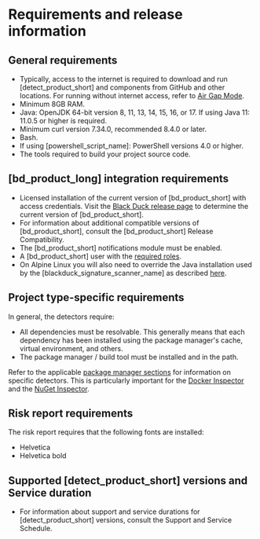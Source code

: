 # Requirements and release information

## General requirements

* Typically, access to the internet is required to download and run [detect_product_short] and components from GitHub and other locations. For running without internet access,
refer to [Air Gap Mode](../downloadingandinstalling/airgap.md).
* Minimum 8GB RAM.
* Java: OpenJDK 64-bit version 8, 11, 13, 14, 15, 16, or 17. If using Java 11: 11.0.5 or higher is required.
* Minimum curl version 7.34.0, recommended 8.4.0 or later.
* Bash.
* If using [powershell_script_name]: PowerShell versions 4.0 or higher.
* The tools required to build your project source code.

## [bd_product_long] integration requirements

* Licensed installation of the current version of [bd_product_short] with access credentials.
Visit the [Black Duck release page](https://github.com/blackducksoftware/hub/releases) to determine the current version of [bd_product_short].
* For information about additional compatible versions of [bd_product_short], consult the
<xref href="Black-Duck-Release-Compatibility.dita" scope="peer"> [bd_product_short] Release Compatibility.<data name="facets" value="pubname=blackduck-compatibility"/>
* The [bd_product_short] notifications module must be enabled.
* A [bd_product_short] user with the [required roles](usersandroles.md).
* On Alpine Linux you will also need to override the Java installation used by the [blackduck_signature_scanner_name] as
described [here](../troubleshooting/solutions.md#black-duck-signature-scanner-fails-on-alpine-linux).

## Project type-specific requirements

In general, the detectors require:

* All dependencies must be resolvable. This generally means that each dependency has been installed using the package manager's cache, virtual environment, and others.
* The package manager / build tool must be installed and in the path.

Refer to the applicable [package manager sections](../packagemgrs/overview.md) for information on specific detectors. This is particularly important for the [Docker Inspector](../packagemgrs/docker/intro.md) and the [NuGet Inspector](../packagemgrs/nuget.md).

## Risk report requirements

The risk report requires that the following fonts are installed:

* Helvetica
* Helvetica bold

## Supported [detect_product_short] versions and Service duration

* For information about support and service durations for [detect_product_short] versions, consult the
<xref href="Support-and-Service-Schedule.dita" scope="peer"> Support and Service Schedule.<data name="facets" value="pubname=blackduck-compatibility"/>

